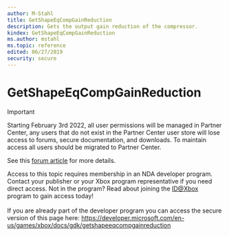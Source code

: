```yaml
---
author: M-Stahl
title: GetShapeEqCompGainReduction
description: Gets the output gain reduction of the compressor.
kindex: GetShapeEqCompGainReduction
ms.author: mstahl
ms.topic: reference
edited: 06/27/2019
security: secure
---
```


# GetShapeEqCompGainReduction
> [!IMPORTANT]
> Starting February 3rd 2022, all user permissions will be managed in Partner Center, any users that do not exist in the Partner Center user store will lose access to forums, secure documentation, and downloads. To maintain access all users should be migrated to Partner Center. <p></p>See this <a href="https://forums.xboxlive.com/articles/132187/breaking-change-user-access-for-forums-secure-docu.html">forum article</a> for more details.  

 Access to this topic requires membership in an NDA developer program. Contact your publisher or your Xbox program representative if you need direct access. Not in the program? Read about joining the <a href="https://www.xbox.com/Developers/id">ID@Xbox</a> program to gain access today!  <br/><br/>If you are already part of the developer program you can access the secure version of this page here: <a target="_blank" href="https://developer.microsoft.com/en-us/games/xbox/docs/gdk/getshapeeqcompgainreduction">https://developer.microsoft.com/en-us/games/xbox/docs/gdk/getshapeeqcompgainreduction</a>